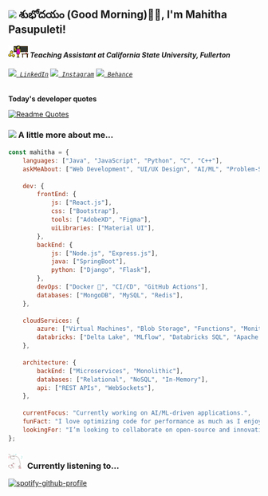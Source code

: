 <h2><img src="https://emojis.slackmojis.com/emojis/images/1531849430/4246/blob-sunglasses.gif?1531849430" width="30"/> శుభోదయం (Good Morning)🙏🏻, I'm Mahitha Pasupuleti! </h2>

<h4><img src="images/teaching.gif" width="40"><em> Teaching Assistant at California State University, Fullerton</em></h4>

<h6>
  <code><a href="https://www.linkedin.com/in/mahitha-pasupuleti/" title="LinkedIn Profile"><img width="20" src="https://cdn.jsdelivr.net/gh/devicons/devicon@latest/icons/linkedin/linkedin-original.svg"> LinkedIn</a></code>
  <code><a href="https://www.instagram.com/pasupuleti_mahitha/" title="Instagram Profile"><img width="25" src="https://img.icons8.com/?size=100&id=Xy10Jcu1L2Su&format=png&color=000000"> Instagram</a></code>
  <code><a href="https://www.behance.net/mahithapasupuleti" title="Behance Profile"><img width="20" src="https://cdn.jsdelivr.net/gh/devicons/devicon@latest/icons/behance/behance-original.svg"> Behance</a></code>
</h6>

<strong>Today's developer quotes</strong>

[![Readme Quotes](https://quotes-github-readme.vercel.app/api?type=horizontal&theme=swift&border=true)](https://github.com/piyushsuthar/github-readme-quotes)

<!--
- 🔭 I’m currently working on AI/ML-driven applications
- 🌱 I’m currently learning to build scalable applications
- 👯 I’m looking to collaborate on open-source and innovative projects
- 💬 Ask me about Frontend, Backend, problem-solving, and mentoring
- 📫 How to reach me: dm me on LinkedIn
- ⚡ Fun fact: I love optimizing code for performance as much as I enjoy a good mystery novel!
-->

### <img src="https://media.giphy.com/media/VgCDAzcKvsR6OM0uWg/giphy.gif" width="50"> A little more about me...  

```javascript
const mahitha = {
    languages: ["Java", "JavaScript", "Python", "C", "C++"],
    askMeAbout: ["Web Development", "UI/UX Design", "AI/ML", "Problem-Solving"],
    
    dev: {
        frontEnd: {
            js: ["React.js"],
            css: ["Bootstrap"],
            tools: ["AdobeXD", "Figma"],
            uiLibraries: ["Material UI"],
        },
        backEnd: {
            js: ["Node.js", "Express.js"],
            java: ["SpringBoot"],
            python: ["Django", "Flask"],
        },
        devOps: ["Docker 🐳", "CI/CD", "GitHub Actions"],
        databases: ["MongoDB", "MySQL", "Redis"],
    },

    cloudServices: {
        azure: ["Virtual Machines", "Blob Storage", "Functions", "Monitor", "Cosmos DB", "Azure SQL"],
        databricks: ["Delta Lake", "MLflow", "Databricks SQL", "Apache Spark", "Apache Kafka", "Unity Catalog"]
    },
    
    architecture: {
        backEnd: ["Microservices", "Monolithic"],
        databases: ["Relational", "NoSQL", "In-Memory"],
        api: ["REST APIs", "WebSockets"],
    },

    currentFocus: "Currently working on AI/ML-driven applications.",
    funFact: "I love optimizing code for performance as much as I enjoy a good book!",
    lookingFor: "I’m looking to collaborate on open-source and innovative projects"
};
```
<!--
<h3> 🚀 &nbsp;Some Languages and Stack I Have Used and Learned</h3>
<p align="left">
<img src="https://cdn.jsdelivr.net/gh/devicons/devicon@latest/icons/java/java-original-wordmark.svg" alt="java" width="45" height="45" />
<img src="https://cdn.jsdelivr.net/gh/devicons/devicon@latest/icons/javascript/javascript-plain.svg" alt="javascript" width="45" height="45" />
<img src="https://cdn.jsdelivr.net/gh/devicons/devicon@latest/icons/react/react-original-wordmark.svg" alt="react" width="45" height="45" />
<img src="https://cdn.jsdelivr.net/gh/devicons/devicon@latest/icons/spring/spring-original-wordmark.svg" alt="spring-boot" width="45" height="45" />     
<img src="https://cdn.jsdelivr.net/gh/devicons/devicon@latest/icons/cplusplus/cplusplus-original.svg" alt="c++" width="45" height="45" />
<img src="https://cdn.jsdelivr.net/gh/devicons/devicon@latest/icons/c/c-original.svg" alt="c" width="45" height="45" />
<img src="https://cdn.jsdelivr.net/gh/devicons/devicon@latest/icons/python/python-original.svg" alt="python" width="45" height="45" />
<img src="https://cdn.jsdelivr.net/gh/devicons/devicon@latest/icons/html5/html5-plain-wordmark.svg" alt="html" width="45" height="45" />
<img src="https://cdn.jsdelivr.net/gh/devicons/devicon@latest/icons/css3/css3-plain-wordmark.svg" alt="css" width="45" height="45" />
          
</p>

<h3> 🎸 &nbsp;Some I Have Used and Learned</h3>
<p align="left">
<img src="https://cdn.jsdelivr.net/gh/devicons/devicon/icons/vscode/vscode-original.svg" alt="vscode" width="45" height="45" />
<img src="https://cdn.jsdelivr.net/gh/devicons/devicon@latest/icons/azure/azure-original.svg" alt="azure" width="45" height="45" />
<img src="https://cdn.jsdelivr.net/gh/devicons/devicon@latest/icons/azuresqldatabase/azuresqldatabase-original.svg" alt="sql" width="45" height="45" />
<img src="https://cdn.jsdelivr.net/gh/devicons/devicon@latest/icons/amazonwebservices/amazonwebservices-plain-wordmark.svg" alt="sql" width="45" height="45" />
<img src="https://cdn.jsdelivr.net/gh/devicons/devicon@latest/icons/anaconda/anaconda-original.svg" alt="anaconda" width="45" height="45" />
<img src="https://cdn.jsdelivr.net/gh/devicons/devicon@latest/icons/nodejs/nodejs-plain-wordmark.svg" alt="node.js" width="45" height="45" />
<img src="https://cdn.jsdelivr.net/gh/devicons/devicon@latest/icons/mongodb/mongodb-plain-wordmark.svg" alt="mongodb" width="45" height="45" />
<img src="https://cdn.jsdelivr.net/gh/devicons/devicon@latest/icons/figma/figma-original.svg" alt="figma" width="45" height="45" />
<img src="https://cdn.jsdelivr.net/gh/devicons/devicon@latest/icons/xd/xd-original.svg" alt="adobexd" width="45" height="45" />
<img src="https://cdn.jsdelivr.net/gh/devicons/devicon@latest/icons/linux/linux-original.svg" alt="linux" width="45" height="45" />
-->

### <img src="images/bunmusicq.gif" width="30" /> &nbsp;Currently listening to...

[![spotify-github-profile](https://spotify-github-profile.kittinanx.com/api/view?uid=31jojgnkvnewx4tdhv22ei76ashm&cover_image=true&theme=natemoo-re&show_offline=false&background_color=121212&interchange=false&bar_color=53b14f&bar_color_cover=false)](https://github.com/kittinan/spotify-github-profile)
 
</p>
